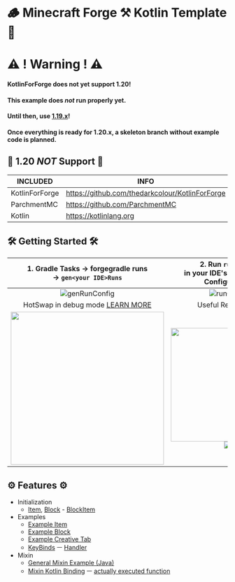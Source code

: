 # 🪵 Minecraft Forge ⚒ Kotlin Template 💜

# ⚠️ ! Warning ! ⚠️

#### KotlinForForge does not yet support 1.20!

#### This example does *not* run properly yet.

#### Until then, use [1.19.x](https://github.com/PleahMaCaka/forge-template/tree/1.19.x)!

#### Once everything is ready for 1.20.x, a skeleton branch without example code is planned.

## 🌟 1.20 *NOT* Support 🌟

| INCLUDED       | INFO                                            |
|----------------|-------------------------------------------------|
| KotlinForForge | https://github.com/thedarkcolour/KotlinForForge |
| ParchmentMC    | https://github.com/ParchmentMC                  |
| Kotlin         | https://kotlinlang.org                          |

## 🛠️ Getting Started 🛠️

| 1. Gradle Tasks -> forgegradle runs <br/>-> `gen<your IDE>Runs`                                                                          | 2. Run `runClient` <br/>in your IDE's Run / Debug Configuration                                                                                                                                                                                                                                                                                                  |
|------------------------------------------------------------------------------------------------------------------------------------------|------------------------------------------------------------------------------------------------------------------------------------------------------------------------------------------------------------------------------------------------------------------------------------------------------------------------------------------------------------------|
| <div align="center">![genRunConfig](https://cdn.discordapp.com/attachments/1072301775606001744/1088421409967050833/image.png)</div>      | <div align="center">![runClient](https://cdn.discordapp.com/attachments/1072301775606001744/1088424141801140244/image.png)</div>                                                                                                                                                                                                                                 |
| <div align="center"> HotSwap in debug mode [LEARN MORE](https://forge.gemwire.uk/wiki/Hotswap)</div>                                     | <div align="center">Useful References</div>                                                                                                                                                                                                                                                                                                                      |
| <div align="center"><img width=350 src="https://cdn.discordapp.com/attachments/1072301775606001744/1088424637542703205/image.png"></div> | <div align="center"><a href="https://forge.gemwire.uk/wiki/Main_Page"><img width=260 src="https://cdn.discordapp.com/attachments/1072301775606001744/1088426016495644752/image.png"></a><br/><a href="https://docs.minecraftforge.net/en/1.19.x/"><img src="https://cdn.discordapp.com/attachments/1072301775606001744/1088426119876845578/image.png"></a></div> |

## ⚙️ Features ⚙️

- Initialization
    - [Item](./src/main/kotlin/init/ItemRegistry.kt),
      [Block](./src/main/kotlin/init/BlockRegistry.kt) -
      [BlockItem](./src/main/kotlin/init/BlockItemRegistry.kt)
- Examples
    - [Example Item](./src/main/kotlin/items/SadObsidianMaker.kt)
    - [Example Block](./src/main/kotlin/blocks/ExampleBlock.kt)
    - [Example Creative Tab](./src/main/kotlin/creativetabs/ExampleCreativeModTab.kt)
    - [KeyBinds](./src/main/kotlin/keybind/KeyBinds.kt) ㅡ
      [Handler](./src/main/kotlin/keybind/KeyBindHandler.kt)
- Mixin
    - [General Mixin Example (Java)](./src/main/java/mixin/ExampleMixin.java)
    - [Mixin Kotlin Binding](./src/main/java/mixin/bindings/ExampleBindingMixin.java)
      ㅡ [actually executed function](./src/main/kotlin/mixinkt/ExampleMixinBinding.kt)
